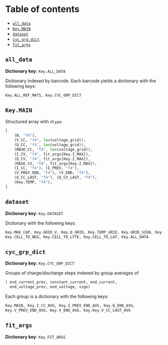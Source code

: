 # Table of contents

  * [`all_data`](#-all-data-)
  * [`Key.MAIN`](#-keymain-)
  * [`dataset`](#-dataset-)
  * [`cyc_grp_dict`](#-cyc-grp-dict-)
  * [`fit_args`](#-fit-args-)

## `all_data`
**Dictionary key**: `Key.ALL_DATA`

Dictionary indexed by barcode. Each barcode yields a dictionary with the following keys:
```python
Key.ALL_REF_MATS, Key.CYC_GRP_DICT
```


## `Key.MAIN`
Structured array with `dtype`:
```python
[
    (N, "f4"),
    (V_CC, "f4", len(voltage_grid)),
    (Q_CC, "f4", len(voltage_grid)),
    (MASK_CC, "f4", len(voltage_grid)),
    (I_CV, "f4", fit_args[Key.I_MAX]),
    (Q_CV, "f4", fit_args[Key.I_MAX]),
    (MASK_CV, "f4", fit_args[Key.I_MAX]),
    (I_CC, "f4"), (I_PREV, "f4"),
    (V_PREV_END, "f4"), (V_END, "f4"),
    (Q_CC_LAST, "f4"), (Q_CV_LAST, "f4"),
    (Key.TEMP, "f4"),
]
```


## `dataset`
**Dictionary key**: `Key.DATASET`

Dictionary with the following keys:
```python
Key.MAX_CAP, Key.GRID_V, Key.Q_GRID, Key.TEMP_GRID, Key.GRID_SIGN, Key.CELL_TO_POS,
Key.CELL_TO_NEG, Key.CELL_TO_LYTE, Key.CELL_TO_LAT, Key.ALL_DATA
```


## `cyc_grp_dict`
**Dictionary key**: `Key.CYC_GRP_DICT`

Groups of charge/discharge steps indexed by group averages of
```python
( end_current_prev, constant_current, end_current,
  end_voltage_prev, end_voltage, sign)
```

Each group is a dictionary with the following keys:
```python
Key.MAIN, Key.I_CC_AVG, Key.I_PREV_END_AVG, Key.Q_END_AVG,
Key.V_PREV_END_AVG, Key.V_END_AVG, Key.Key.V_CC_LAST_AVG
```


## `fit_args`
**Dictionary key**: `Key.FIT_ARGS`
